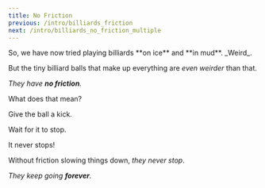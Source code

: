 ```yaml
---
title: No Friction
previous: /intro/billiards_friction
next: /intro/billiards_no_friction_multiple
---
```


<script>
    var sim = createSimulation({
        initialize: function(simulation) {
            var p = simulation.parameters;
            p.friction = 0;

            initBilliards(simulation, 1);

    		setToolbarAvailableTools(simulation.toolbar, ["impulse"]);
        }
    });
</script>


<div id="chapter">

<div class="page">
<div class="stepLog twoColumn">
So, we have now tried playing billiards **on ice** and **in mud**. _Weird_.

But the tiny billiard balls that make up everything are _even weirder_ than that.

_They have **no friction**._

What does that mean?

Give the ball a kick. 

<script>
    cue(function() {
        return (getTotalEnergy(sim) > 0.1);
    });
    endStep();
</script>

Wait for it to stop.

<script>
    var timer = 10;
    cue(function(dt) {
        timer -= dt;
        return (timer < 0);
    });
    endStep();
</script>

It never stops!

Without friction slowing things down, _they never stop_.

_They keep going **forever**._

</div>

<div class="twoColumn">
<script>
	insertHere(sim.div);
</script>
</div>
</div>
</div>